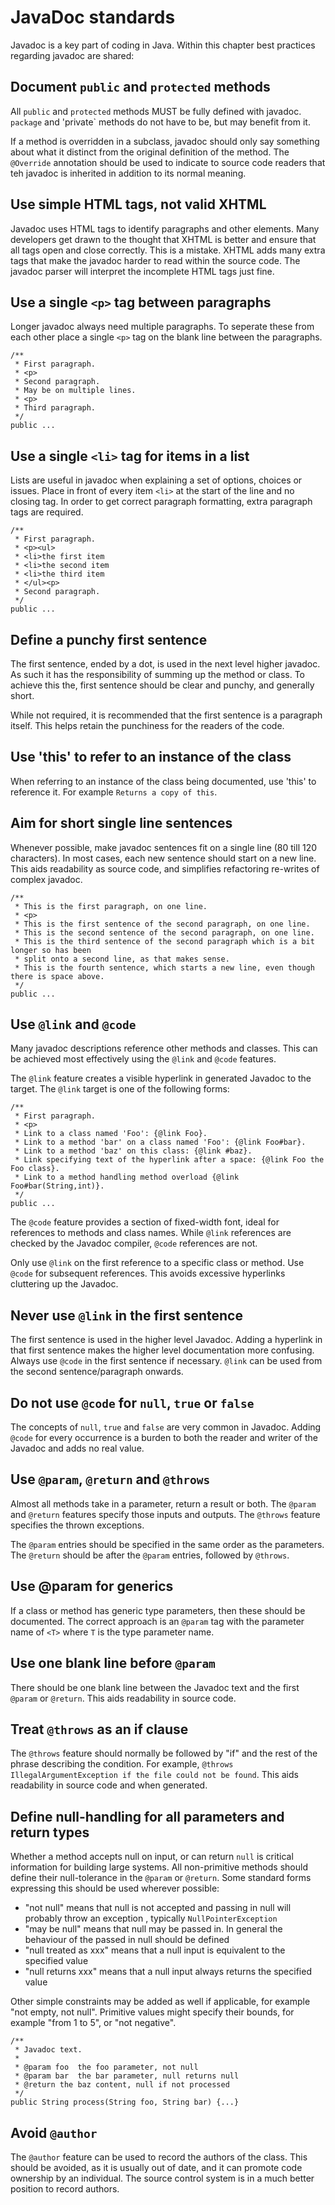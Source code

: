 # JavaDoc standards

Javadoc is a key part of coding in Java. Within this chapter best practices regarding javadoc are shared:

## Document `public` and `protected` methods

All `public` and `protected` methods MUST be fully defined with javadoc. `package` and 'private` methods do not have to be, but may benefit from it.

If a method is overridden in a subclass, javadoc should only say something about what it distinct from the original definition of the method. The `@Override` annotation should be used to indicate to source code readers that teh javadoc is inherited in addition to its normal meaning.

## Use simple HTML tags, not valid XHTML

Javadoc uses HTML tags to identify paragraphs and other elements. Many developers get drawn to the thought that XHTML is better and ensure that all tags open and close correctly. This is a mistake. XHTML adds many extra tags that make the javadoc harder to read within the source code. The javadoc parser will interpret the incomplete HTML tags just fine.

## Use a single `<p>` tag between paragraphs

Longer javadoc always need multiple paragraphs. To seperate these from each other place a single `<p>` tag on the blank line between the paragraphs.

    /**
     * First paragraph.
     * <p>
     * Second paragraph.
     * May be on multiple lines.
     * <p>
     * Third paragraph.
     */
    public ...

## Use a single `<li>` tag for items in a list

Lists are useful in javadoc when explaining a set of options, choices or issues. Place in front of every item `<li>` at the start of the line and no closing tag. In order to get correct paragraph formatting, extra paragraph tags are required.

    /**
     * First paragraph.
     * <p><ul>
     * <li>the first item
     * <li>the second item
     * <li>the third item
     * </ul><p>
     * Second paragraph.
     */
    public ...

## Define a punchy first sentence

The first sentence, ended by a dot, is used in the next level higher javadoc. As such it has the responsibility of summing up the method or class. To achieve this the, first sentence should be clear and punchy, and generally short.

While not required, it is recommended that the first sentence is a paragraph itself. This helps retain the punchiness for the readers of the code.

## Use 'this' to refer to an instance of the class

When referring to an instance of the class being documented, use 'this' to reference it. For example `Returns a copy of this`.

## Aim for short single line sentences

Whenever possible, make javadoc sentences fit on a single line (80 till 120 characters). In most cases, each new sentence should start on a new line. This aids readability as source code, and simplifies refactoring re-writes of complex javadoc.

    /**
     * This is the first paragraph, on one line.
     * <p>
     * This is the first sentence of the second paragraph, on one line.
     * This is the second sentence of the second paragraph, on one line.
     * This is the third sentence of the second paragraph which is a bit longer so has been
     * split onto a second line, as that makes sense.
     * This is the fourth sentence, which starts a new line, even though there is space above.
     */
    public ...

## Use `@link` and `@code`

Many javadoc descriptions reference other methods and classes. This can be achieved most effectively using the `@link` and `@code` features.

The `@link` feature creates a visible hyperlink in generated Javadoc to the target. The `@link` target is one of the following forms:

    /**
     * First paragraph.
     * <p>
     * Link to a class named 'Foo': {@link Foo}.
     * Link to a method 'bar' on a class named 'Foo': {@link Foo#bar}.
     * Link to a method 'baz' on this class: {@link #baz}.
     * Link specifying text of the hyperlink after a space: {@link Foo the Foo class}.
     * Link to a method handling method overload {@link Foo#bar(String,int)}.
     */
    public ...

The `@code` feature provides a section of fixed-width font, ideal for references to methods and class names. While `@link` references are checked by the Javadoc compiler, `@code` references are not.

Only use `@link` on the first reference to a specific class or method. Use `@code` for subsequent references. This avoids excessive hyperlinks cluttering up the Javadoc.

## Never use `@link` in the first sentence

The first sentence is used in the higher level Javadoc. Adding a hyperlink in that first sentence makes the higher level documentation more confusing. Always use `@code` in the first sentence if necessary. `@link` can be used from the second sentence/paragraph onwards.

##  Do not use `@code` for `null`, `true` or `false`

The concepts of `null`, `true` and `false` are very common in Javadoc. Adding `@code` for every occurrence is a burden to both the reader and writer of the Javadoc and adds no real value.

## Use `@param`, `@return` and `@throws`

Almost all methods take in a parameter, return a result or both. The `@param` and `@return` features specify those inputs and outputs. The `@throws` feature specifies the thrown exceptions.

The `@param` entries should be specified in the same order as the parameters. The `@return` should be after the `@param` entries, followed by `@throws`.

## Use @param for generics

If a class or method has generic type parameters, then these should be documented. The correct approach is an `@param` tag with the parameter name of `<T>` where `T` is the type parameter name.

## Use one blank line before `@param`

There should be one blank line between the Javadoc text and the first `@param` or `@return`. This aids readability in source code.

## Treat `@throws` as an if clause

The `@throws` feature should normally be followed by "if" and the rest of the phrase describing the condition. For example, `@throws IllegalArgumentException if the file could not be found`. This aids readability in source code and when generated.

## Define null-handling for all parameters and return types

Whether a method accepts null on input, or can return `null` is critical information for building large systems. All non-primitive methods should define their null-tolerance in the `@param` or `@return`. Some standard forms expressing this should be used wherever possible:

* "not null" means that null is not accepted and passing in null will probably throw an exception , typically `NullPointerException`
* "may be null" means that null may be passed in. In general the behaviour of the passed in null should be defined
* "null treated as xxx" means that a null input is equivalent to the specified value
* "null returns xxx" means that a null input always returns the specified value

Other simple constraints may be added as well if applicable, for example "not empty, not null". Primitive values might specify their bounds, for example "from 1 to 5", or "not negative".

    /**
     * Javadoc text.
     *
     * @param foo  the foo parameter, not null
     * @param bar  the bar parameter, null returns null
     * @return the baz content, null if not processed
     */
    public String process(String foo, String bar) {...}

## Avoid `@author`

The `@author` feature can be used to record the authors of the class. This should be avoided, as it is usually out of date, and it can promote code ownership by an individual. The source control system is in a much better position to record authors.